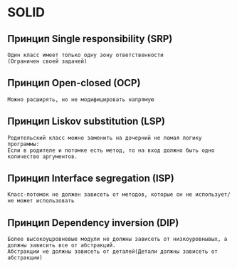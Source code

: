
# SOLID

## Принцип Single responsibility (SRP)
    Один класс имеет только одну зону ответственности
    (Ограничен своей задачей)
## Принцип Open-closed (OCP)
    Можно расширять, но не модифицировать напрямую
## Принцип Liskov substitution (LSP)
    Родительский класс можно заменить на дочерний не ломая логику программы:
    Если в родителе и потомке есть метод, то на вход должно быть одно количество аргументов.

## Принцип Interface segregation (ISP)
    Класс-потомок не должен зависеть от методов, которые он не использует/не может использовать
## Принцип Dependency inversion (DIP)   
    Более высокоуцровневые модули не должны зависеть от низкоуровнывых, а должны зависить все от абстракций.
    Абстракции не должны зависеть от деталей(Детали должны зависеть от абстракции)